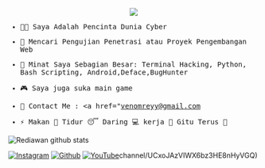 <p align="center"><img src="https://l.top4top.io/p_2046gbqhs0.jpg" /></p>

<samp>
  
- 👨‍💻 Saya Adalah Pencinta Dunia Cyber

- 🤝 Mencari Pengujian Penetrasi atau Proyek Pengembangan Web

- 🎲 Minat Saya Sebagian Besar: Terminal Hacking, Python, Bash Scripting, Android,Deface,BugHunter

- 🎮 Saya juga suka main game

- 📧 Contact Me : <a href="venomreyy@gmail.com</a>

- ⚡ Makan 🍔 Tidur 😴 Daring 💻 kerja 💼 Gitu Terus 🔁

</samp>

![Rediawan github stats](https://github-readme-stats.vercel.app/api?username=Rediawan&show_icons=true&hide_border=true&theme=dark) <br>


[![Instagram](https://img.shields.io/badge/-Instagram-bc2a8d?style=flat&logo=Instagram&logoColor=white)](https://instagram.com/venom_cyber_security?utm_medium=copy_link)
[![Github](https://img.shields.io/badge/-Github-000000?style=flat&logo=Github&logoColor=white)](https://github.com/Rediawan)
[![YouTube](https://img.shields.io/badge/-YouTube-FC2503?style=flat&logo=YouTube&logoColor=white)](https://youtube.com/channel/UCxoJAzVIWX6bz3HE8nHyVGQ)channel/UCxoJAzVIWX6bz3HE8nHyVGQ)
